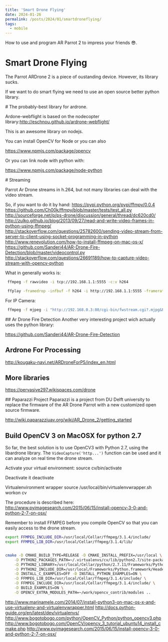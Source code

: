 ```yaml
---
title: 'Smart Drone Flying'
date: 2024-01-26
permalink: /posts/2024/01/smartdroneflying/
tags:
  - mobile
---
```


How to use and program AR Parrot 2 to impress your friends 😎.

# Smart Drone Flying

The Parrot ARDrone 2 is a piece of oustanding device.  However, its library sucks.

If we want to do smart flying we need to use an open source better python library.

# The probably-best library for ardrone.

Ardone-webflight is based on the nodecopter library:http://eschnou.github.io/ardrone-webflight/

This is an awesome library on nodejs.

You can install OpenCV for Node or you can also 
 
 https://www.npmjs.com/package/opencv

Or you can link node with python with:
 
 https://www.npmjs.com/package/node-python

# Streaming

Parrot Ar Drone streams in h.264, but not many libraries can deal with the video stream.

So, if you want to do it by hand:
 https://pypi.python.org/pypi/ffmpy/0.0.4
 https://github.com/Ch00k/ffmpy/blob/master/tests/test_all.py
 http://sourceforge.net/p/ps-drone/discussion/general/thread/dc620cd0/
 http://zulko.github.io/blog/2013/09/27/read-and-write-video-frames-in-python-using-ffmpeg/
 http://stackoverflow.com/questions/25782600/sending-video-stream-from-server-to-client-using-socket-programming-in-python
 http://www.renevolution.com/how-to-install-ffmpeg-on-mac-os-x/
 https://github.com/Sanderi44/AR-Drone-Fire-Detection/blob/master/videocontrol.py
 http://stackoverflow.com/questions/26691189/how-to-capture-video-stream-with-opencv-python

What in generally works is:

```bash
 ffmpeg -f rawvideo -i tcp://192.168.1.1:5555 -c:v h264
```

```bash
 ffplay -framedrop -infbuf -f h264 -i http://192.168.1.1:5555 -framerate 60
```

For IP Camera:

```bash
 ffmpeg -f mjpeg -i "http://192.168.0.3:80/cgi-bin/fwstream.cgi?.mjpg&FwModId=0&PortId=0&PauseTime=0&FwCgiVer=0x0001" output.mp4
```

## Ar Drone Fire Detection
Another very interesting project wich actually uses the python library:

 https://github.com/Sanderi44/AR-Drone-Fire-Detection

## Ardrone For Processing

 http://kougaku-navi.net/ARDroneForP5/index_en.html

## More libraries

 https://pervasive297.wikispaces.com/drone

## Paparazzi Project
Paparazzi is a project from DU Delft university to replace the firmware of the AR Drone Parrot with a new customized open source firmware.

 http://wiki.paparazziuav.org/wiki/AR_Drone_2/getting_started

## Build OpenCV 3 on MacOSX for python 2.7

So far, the best solution is to use OpenCV3 with Python 2.7, using the libardrone library.  The `VideoCapture('http...')` function can be used and it can analyze on real time the drone stream.

Activate your virtual environment: 
 source cv/bin/activate

Deactivate it 
 deactivate
 
Virtualenvironment wrapper
 source /usr/local/bin/virtualenvwrapper.sh
 workon cv

The procedure is described here:  http://www.pyimagesearch.com/2015/06/15/install-opencv-3-0-and-python-2-7-on-osx/

Remember to install FFMPEG before you compile OpenCV so that you can easily access to the drone stream.

```bash
export FFMPEG_INCLUDE_DIR=/usr/local/Cellar/ffmpeg/3.1.4/include/
export FFMPEG_LIB_DIR=/usr/local/Cellar/ffmpeg/3.1.4/lib/


cmake -D CMAKE_BUILD_TYPE=RELEASE -D CMAKE_INSTALL_PREFIX=/usr/local \
	-D PYTHON2_PACKAGES_PATH=~/.virtualenvs/cv/lib/python2.7/site-packages \
	-D PYTHON2_LIBRARY=/usr/local/Cellar/python/2.7.11/Frameworks/Python.framework/Versions/2.7/lib/ \
	-D PYTHON2_INCLUDE_DIR=/usr/local/Frameworks/Python.framework/Headers \
	-D INSTALL_C_EXAMPLES=OFF -D INSTALL_PYTHON_EXAMPLES=ON \
	-D FFMPEG_LIB_DIR=/usr/local/Cellar/ffmpeg/3.1.4/include/ \
	-D FFMPEG_INCLUDE_DIR=/usr/local/Cellar/ffmpeg/3.1.4/include/ \
	-D BUILD_EXAMPLES=ON \
	-D OPENCV_EXTRA_MODULES_PATH=~/work/opencv_contrib/modules ..
```

 http://www.marinamele.com/2014/07/install-python3-on-mac-os-x-and-use-virtualenv-and-virtualenvwrapper.html
 http://docs.python-guide.org/en/latest/dev/virtualenvs/
 http://www.bogotobogo.com/python/OpenCV_Python/python_opencv3.php
 http://www.bogotobogo.com/OpenCV/opencv_3_tutorial_ubuntu14_install_cmake.php
 http://www.pyimagesearch.com/2015/06/15/install-opencv-3-0-and-python-2-7-on-osx/


